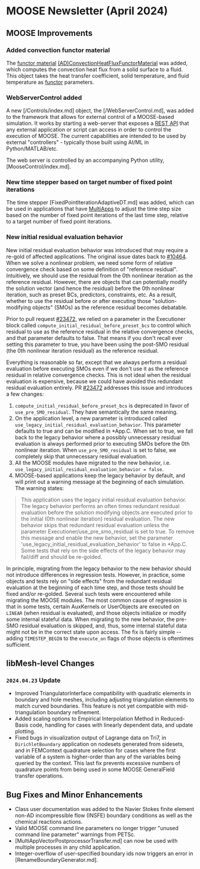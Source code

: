 # MOOSE Newsletter (April 2024)

## MOOSE Improvements

### Added convection functor material

The [functor material](/FunctorMaterials/index.md)
[(AD)ConvectionHeatFluxFunctorMaterial](/functormaterials/ConvectionHeatFluxFunctorMaterial.md)
was added, which computes the convection heat flux from a solid surface to a fluid. This object
takes the heat transfer coefficient, solid temperature, and fluid temperature as
[functor](/Functors/index.md) parameters.

### WebServerControl added

A new [/Controls/index.md] object, the [/WebServerControl.md], was added to the framework that allows
for external control of a MOOSE-based simulation. It works by starting a web-server that exposes a
[REST API](https://www.redhat.com/en/topics/api/what-is-a-rest-api) that any external application or
script can access in order to control the execution of MOOSE. The current capabilities are intended
to be used by external "controllers" - typically those built using AI/ML in Python/MATLAB/etc.

The web server is controlled by an accompanying Python utility, [MooseControl/index.md].

### New time stepper based on target number of fixed point iterations

The time stepper [FixedPointIterationAdaptiveDT.md] was added, which can be used
in applications that have [MultiApps](syntax/MultiApps/index.md) to adjust the
time step size based on the number of fixed point iterations of the last time
step, relative to a target number of fixed point iterations.

### New initial residual evaluation behavior

New initial residual evaluation behavior was introduced that may require a re-gold of affected applications.
The original issue dates back to [#10464](https://github.com/idaholab/moose/issues/10464). When we solve a nonlinear problem, we
need some form of relative convergence check based on some definition of "reference residual". Intuitively, we should
use the residual from the 0th nonlinear iteration as the reference residual. However, there are objects that can
potentially modify the solution vector (and hence the residual) before the 0th nonlinear iteration, such as preset BCs,
predictors, constraints, etc. As a result, whether to use the residual before or after executing those
"solution-modifying objects" (SMOs) as the reference residual becomes debatable.

Prior to pull request [#23472](https://github.com/idaholab/moose/pull/23472), we relied on a parameter in the Executioner block
called `compute_initial_residual_before_preset_bcs` to control which residual to use as the reference residual in the
relative convergence checks, and that parameter defaults to false. That means if you don't recall ever setting this
parameter to true, you have been using the post-SMO residual (the 0th nonlinear iteration residual) as the reference
residual.

Everything is reasonable so far, except that we always perform a residual evaluation before executing SMOs even if we
don't use it as the reference residual in relative convergence checks. This is not ideal when the residual evaluation
is expensive, because we could have avoided this redundant residual evaluation entirely. PR
[#23472](https://github.com/idaholab/moose/pull/23472) addresses this issue and introduces a few changes:

1. `compute_initial_residual_before_preset_bcs` is deprecated in favor of `use_pre_SMO_residual`. They have semantically
   the same meaning.
2. On the application level, a new parameter is introduced called `use_legacy_initial_residual_evaluation_behavior`.
   This parameter defaults to true and can be modified in *App.C. When set to true, we fall back to the legacy behavior
   where a possibly unnecessary residual evaluation is always performed prior to executing SMOs before the 0th
   nonlinear iteration. When `use_pre_SMO_residual` is set to false, we completely skip that unnecessary residual evaluation.
3. All the MOOSE modules have migrated to the new behavior, i.e. `use_legacy_initial_residual_evaluation_behavior = false`.
4. MOOSE-based applications keep the legacy behavior by default, and will print out a warning message at the beginning
   of each simulation. The warning states:

> This application uses the legacy initial residual evaluation behavior. The legacy behavior performs an often times
> redundant residual evaluation before the solution modifying objects are executed prior to the initial (0th nonlinear
> iteration) residual evaluation. The new behavior skips that redundant residual evaluation unless the parameter
> Executioner/use_pre_smo_residual is set to true. To remove this message and enable the new behavior, set the
> parameter 'use_legacy_initial_residual_evaluation_behavior' to false in *App.C. Some tests that rely on the side
> effects of the legacy behavior may fail/diff and should be re-golded.

In principle, migrating from the legacy behavior to the new behavior should not introduce differences in regression
tests. However, in practice, some objects and tests rely on "side effects" from the redundant residual evaluation at
the beginning of each time step, and those tests should be fixed and/or re-golded. Several such tests were encountered
while migrating the MOOSE modules. The most common cause of regression is that in some tests, certain AuxKernels or
UserObjects are executed on `LINEAR` (when residual is evaluated), and those objects initialize or modify some internal
stateful data. When migrating to the new behavior, the pre-SMO residual evaluation is skipped, and, thus, some internal
stateful data might not be in the correct state upon access. The fix is fairly simple -- adding `TIMESTEP_BEGIN` to the
`execute_on` flags of those objects is oftentimes sufficient.

## libMesh-level Changes

### `2024.04.23` Update

- Improved TriangulatorInterface compatibility with quadratic elements
  in boundary and hole meshes, including adjusting triangulation
  elements to match curved boundaries.  This feature is not yet
  compatible with mid-triangulation boundary refinement.
- Added scaling options to Empirical Interpolation Method in
  Reduced-Basis code, handling for cases with linearly dependent
  data, and update plotting.
- Fixed bugs in visualization output of Lagrange data on Tri7, in
  `DirichletBoundary` application on nodesets generated from sidesets,
  and in FEMContext quadrature selection for cases where the first
  variable of a system is higher-order than any of the variables being
  queried by the context.  This last fix prevents excessive numbers of
  quadrature points from being used in some MOOSE GeneralField
  transfer operations.

## Bug Fixes and Minor Enhancements

- Class user documentation was added to the Navier Stokes finite element non-AD incompressible flow (INSFE)
  boundary conditions as well as the chemical reactions actions.
- Valid MOOSE command line parameters no longer trigger "unused command line parameter" warnings from PETSc.
- [MultiAppVectorPostprocessorTransfer.md] can now be used with multiple processes in any child application.
- Integer-overflow of user-specified boundary ids now triggers an error in [RenameBoundaryGenerator.md].

